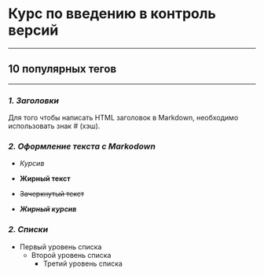  # **Курс по введению в контроль версий**
****
## **10 популярных тегов**
---
### **_1. Заголовки_**

Для того чтобы написать HTML заголовок в Markdown, необходимо использовать знак # (хэш).

### **_2. Oформление текста с Markodown_**

* *Курсив*

* **Жирный текст**

* ~~Зачеркнутый текст~~

* **_Жирный курсив_**

### **_2. Списки_**

* Первый уровень списка
    + Второй уровень списка
        - Третий уровень списка